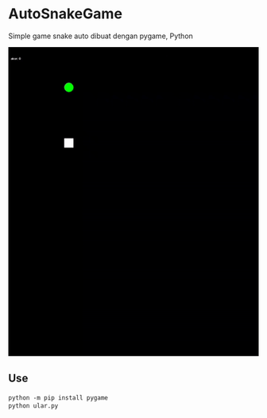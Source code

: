 # AutoSnakeGame

Simple game snake auto dibuat dengan pygame, Python

[![preview](/preview.gif)](/preview.gif)

## Use

```
python -m pip install pygame
python ular.py

```
